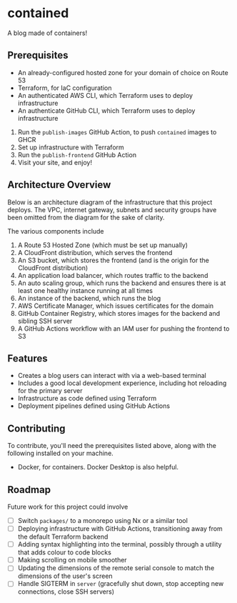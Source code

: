 # contained

A blog made of containers!

## Prerequisites

- An already-configured hosted zone for your domain of choice on Route 53
- Terraform, for IaC configuration
- An authenticated AWS CLI, which Terraform uses to deploy infrastructure
- An authenticate GitHub CLI, which Terraform uses to deploy infrastructure

1. Run the `publish-images` GitHub Action, to push `contained` images to GHCR
2. Set up infrastructure with Terraform
3. Run the `publish-frontend` GitHub Action
4. Visit your site, and enjoy!

## Architecture Overview

Below is an architecture diagram of the infrastructure that this project deploys. The VPC, internet gateway, subnets and security groups have been omitted from the diagram for the sake of clarity.

The various components include

1. A Route 53 Hosted Zone (which must be set up manually)
2. A CloudFront distribution, which serves the frontend
3. An S3 bucket, which stores the frontend (and is the origin for the CloudFront distribution)
4. An application load balancer, which routes traffic to the backend
5. An auto scaling group, which runs the backend and ensures there is at least one healthy instance running at all times
6. An instance of the backend, which runs the blog
7. AWS Certificate Manager, which issues certificates for the domain
8. GitHub Container Registry, which stores images for the backend and sibling SSH server
9. A GitHub Actions workflow with an IAM user for pushing the frontend to S3

## Features

- Creates a blog users can interact with via a web-based terminal
- Includes a good local development experience, including hot reloading for the primary server
- Infrastructure as code defined using Terraform
- Deployment pipelines defined using GitHub Actions

## Contributing

To contribute, you'll need the prerequisites listed above, along with the following installed on your machine.

- Docker, for containers. Docker Desktop is also helpful.

## Roadmap

Future work for this project could involve

- [ ] Switch `packages/` to a monorepo using Nx or a similar tool
- [ ] Deploying infrastructure with GitHub Actions, transitioning away from the default Terraform backend
- [ ] Adding syntax highlighting into the terminal, possibly through a utility that adds colour to code blocks
- [ ] Making scrolling on mobile smoother
- [ ] Updating the dimensions of the remote serial console to match the dimensions of the user's screen
- [ ] Handle SIGTERM in `server` (gracefully shut down, stop accepting new connections, close SSH servers)
